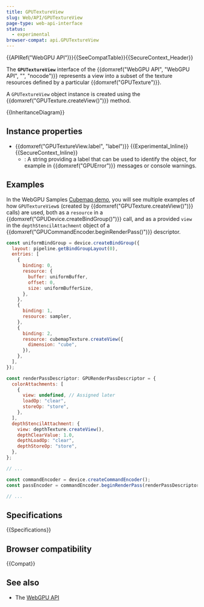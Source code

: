 ```yaml
---
title: GPUTextureView
slug: Web/API/GPUTextureView
page-type: web-api-interface
status:
  - experimental
browser-compat: api.GPUTextureView
---
```


{{APIRef("WebGPU API")}}{{SeeCompatTable}}{{SecureContext_Header}}

The **`GPUTextureView`** interface of the {{domxref("WebGPU API", "WebGPU API", "", "nocode")}} represents a view into a subset of the texture resources defined by a particular {{domxref("GPUTexture")}}.

A `GPUTextureView` object instance is created using the {{domxref("GPUTexture.createView()")}} method.

{{InheritanceDiagram}}

## Instance properties

- {{domxref("GPUTextureView.label", "label")}} {{Experimental_Inline}} {{SecureContext_Inline}}
  - : A string providing a label that can be used to identify the object, for example in {{domxref("GPUError")}} messages or console warnings.

## Examples

In the WebGPU Samples [Cubemap demo](https://webgpu.github.io/webgpu-samples/samples/cubemap), you will see multiple examples of how `GPUTextureView`s (created by {{domxref("GPUTexture.createView()")}} calls) are used, both as a `resource` in a {{domxref("GPUDevice.createBindGroup()")}} call, and as a provided `view` in the `depthStencilAttachment` object of a {{domxref("GPUCommandEncoder.beginRenderPass()")}} descriptor.

```js
const uniformBindGroup = device.createBindGroup({
  layout: pipeline.getBindGroupLayout(0),
  entries: [
    {
      binding: 0,
      resource: {
        buffer: uniformBuffer,
        offset: 0,
        size: uniformBufferSize,
      },
    },
    {
      binding: 1,
      resource: sampler,
    },
    {
      binding: 2,
      resource: cubemapTexture.createView({
        dimension: "cube",
      }),
    },
  ],
});

const renderPassDescriptor: GPURenderPassDescriptor = {
  colorAttachments: [
    {
      view: undefined, // Assigned later
      loadOp: "clear",
      storeOp: "store",
    },
  ],
  depthStencilAttachment: {
    view: depthTexture.createView(),
    depthClearValue: 1.0,
    depthLoadOp: "clear",
    depthStoreOp: "store",
  },
};

// ...

const commandEncoder = device.createCommandEncoder();
const passEncoder = commandEncoder.beginRenderPass(renderPassDescriptor);

// ...
```

## Specifications

{{Specifications}}

## Browser compatibility

{{Compat}}

## See also

- The [WebGPU API](/en-US/docs/Web/API/WebGPU_API)
